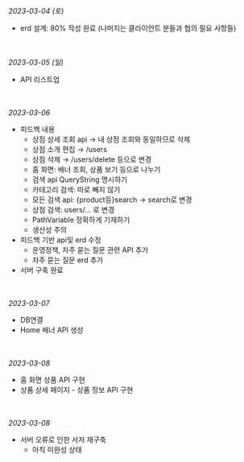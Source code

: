 

*2023-03-04 (토)*

- erd 설계: 80% 작성 완료 (나머지는 클라이언트 분들과 협의 필요 사항들)

<br></br>
*2023-03-05 (일)*

- API 리스트업

<br></br>
*2023-03-06*

- 피드백 내용
    - 상점 상세 조회 api → 내 상점 조회와 동일하므로 삭제
    - 상점 소개 편집 → /users
    - 상점 삭제 → /users/delete 등으로 변경
    - 홈 화면: 배너 조회, 상품 보기 등으로 나누기
    - 검색 api QueryString 명시하기
    - 카테고리 검색: 따로 빼지 않기
    - 모든 검색 api: {product등}search → search로 변경
    - 상점 검색: users/… 로 변경
    - PathVariable 정확하게 기재하기
    - 생산성 주의
- 피드백 기반 api및 erd 수정
    - 운영정책, 자주 묻는 질문 관련 API 추가
    - 자주 묻는 질문 erd 추가
- 서버 구축 완료

<br></br>
*2023-03-07*

- DB연결
- Home 배너 API 생성

<br></br>
*2023-03-08*

- 홈 화면 상품 API 구현
- 상품 상세 페이지 - 상품 정보 API 구현


<br></br>
*2023-03-08*

- 서버 오류로 인한 서저 재구축
    - 아직 미완성 상태



